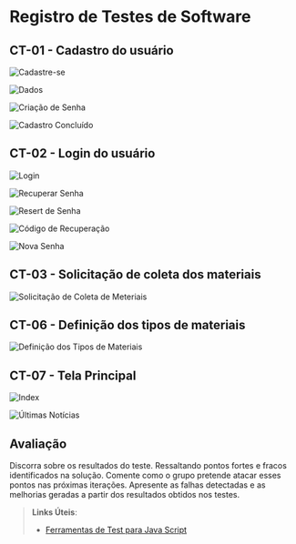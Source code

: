 # Registro de Testes de Software

## CT-01 - Cadastro do usuário 

![Cadastre-se](https://github.com/ICEI-PUC-Minas-PMV-ADS/pmv-ads-2021-2-e2-proj-int-t2-descarte-sustentavel/blob/dev/docs/img/teladecadastro.png)

![Dados](https://github.com/ICEI-PUC-Minas-PMV-ADS/pmv-ads-2021-2-e2-proj-int-t2-descarte-sustentavel/blob/dev/docs/img/teladecadastro1.png)

![Criação de Senha](https://github.com/ICEI-PUC-Minas-PMV-ADS/pmv-ads-2021-2-e2-proj-int-t2-descarte-sustentavel/blob/dev/docs/img/teladecadastro2.png)

![Cadastro Concluído](https://github.com/ICEI-PUC-Minas-PMV-ADS/pmv-ads-2021-2-e2-proj-int-t2-descarte-sustentavel/blob/dev/docs/img/cadastroconcluidocomsucesso.png)

## CT-02 - Login do usuário 

![Login](https://github.com/ICEI-PUC-Minas-PMV-ADS/pmv-ads-2021-2-e2-proj-int-t2-descarte-sustentavel/blob/dev/docs/img/cadastroconcluidocomsucesso.png)

![Recuperar Senha](https://github.com/ICEI-PUC-Minas-PMV-ADS/pmv-ads-2021-2-e2-proj-int-t2-descarte-sustentavel/blob/dev/docs/img/recuperarsenhapremairatela.png)

![Resert de Senha](https://github.com/ICEI-PUC-Minas-PMV-ADS/pmv-ads-2021-2-e2-proj-int-t2-descarte-sustentavel/blob/dev/docs/img/recuperarsenhasegundatela.png)

![Código de Recuperação](https://github.com/ICEI-PUC-Minas-PMV-ADS/pmv-ads-2021-2-e2-proj-int-t2-descarte-sustentavel/blob/dev/docs/img/recuperarsenhaterceiratela.png)

![Nova Senha](https://github.com/ICEI-PUC-Minas-PMV-ADS/pmv-ads-2021-2-e2-proj-int-t2-descarte-sustentavel/blob/dev/docs/img/recuperarsenhaterceiratela.png)

## CT-03 - Solicitação de coleta dos materiais

![Solicitação de Coleta de Meteriais](https://github.com/ICEI-PUC-Minas-PMV-ADS/pmv-ads-2021-2-e2-proj-int-t2-descarte-sustentavel/blob/dev/docs/img/solicitacao.png)

## CT-06 - Definição dos tipos de materiais

![Definição dos Tipos de Materiais]()

## CT-07 - Tela Principal

![Index](https://github.com/ICEI-PUC-Minas-PMV-ADS/pmv-ads-2021-2-e2-proj-int-t2-descarte-sustentavel/blob/dev/docs/img/index.PNG)

![Últimas Notícias](https://github.com/ICEI-PUC-Minas-PMV-ADS/pmv-ads-2021-2-e2-proj-int-t2-descarte-sustentavel/commit/fbc535c7da12b86ada768316faf28f338ba031a0)

## Avaliação

Discorra sobre os resultados do teste. Ressaltando pontos fortes e fracos identificados na solução. Comente como o grupo pretende atacar esses pontos nas próximas iterações. Apresente as falhas detectadas e as melhorias geradas a partir dos resultados obtidos nos testes.

> **Links Úteis**:
> - [Ferramentas de Test para Java Script](https://geekflare.com/javascript-unit-testing/)

